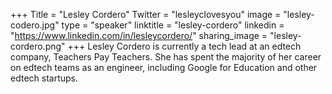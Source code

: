 +++
Title = "Lesley Cordero"
Twitter = "lesleyclovesyou"
image = "lesley-codero.jpg"
type = "speaker"
linktitle = "lesley-cordero"
linkedin = "https://www.linkedin.com/in/lesleycordero/"
sharing_image = "lesley-cordero.png"
+++
Lesley Cordero is currently a tech lead at an edtech company, Teachers Pay Teachers. She has spent the majority of her career on edtech teams as an engineer, including Google for Education and other edtech startups.

